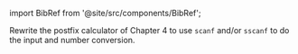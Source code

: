 import BibRef from '@site/src/components/BibRef';

Rewrite the postfix calculator of Chapter 4 to use `scanf` and/or
`sscanf` to do the input and number conversion. <BibRef id='KR1988' pages='p. 159'></BibRef>